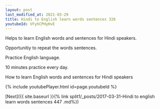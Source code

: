 ```yaml
---
layout: post
last_modified_at: 2021-03-29
title: Hindi to English learn words sentences 326 
youtubeId: VFyhCPHyHvE
---
```

 
 
Helps to learn English words and sentences for Hindi speakers.

Opportunitiy to repeat the words sentences. 

Practice English language. 
 
10 minutes practice every day. 
 
How to learn English words and sentences for Hindi speakers 
 
{% include youtubePlayer.html id=page.youtubeId %}
 
 
[Next]({{ site.baseurl }}{% link  split1/_posts/2017-03-31-Hindi to english learn words sentences 447 .md%})
 
